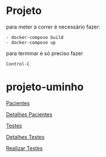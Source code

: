 # Projeto

para meter a correr é necessário fazer:
    
    - docker-compose build
    - docker-compose up

para terminar é só preciso fazer

    Control-C
# projeto-uminho


[Pacientes](https://imgur.com/Nbg1plQ)


[Detalhes Pacientes](https://imgur.com/Vq54LNQ)

[Testes](https://imgur.com/AihL8es)

[Detalhes Testes](https://imgur.com/qVdq6yB)

[Realizar Testes](https://imgur.com/dzG8U0b)
